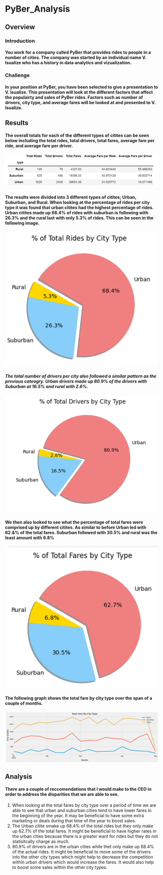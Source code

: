 # PyBer_Analysis
## Overview
### Introduction
#### You work for a company called PyBer that provides rides to people in a number of cities. The company was started by an individual name V. Isualize who has a history in data analytics and vizualization. 
### Challenge
#### In your position at PyBer, you have been selected to give a presentation to V. Isualize. This presentation will look at the different factors that affect the populairty and sales of PyBer rides. Factors such as number of drivers, city type, and average fares will be looked at and presented to V. Isualize. 
## Results
#### The overall totals for each of the different types of citites can be seen below including the total rides, total drivers, total fares, average fare per ride, and average fare per driver.
![overall_totals](https://github.com/allisonorourke-ufGfGy/PyBer_Analysis/blob/main/Images/Overall%20totals.png)
#### The results were divided into 3 different types of citites; Urban, Suburban, and Rural. When looking at the percentage of rides per city type it was found that urban citites had the highest percentage of rides. Urban citites made up 68.4% of rides with suburban is following with 26.3% and the rural last with only 5.3% of rides. This can be seen in the following image.
![rides_per_city](https://github.com/allisonorourke-ufGfGy/PyBer_Analysis/blob/main/Images/percent%20rides%20by%20city.png)
##### The total number of drivers per city also followed a similar pattern as the previous cateogry. Urban drivers made up 80.9% of the drivers with Suburban at 16.5% and rural with 2.6%. 
![drivers_per_city](https://github.com/allisonorourke-ufGfGy/PyBer_Analysis/blob/main/Images/percent%20drivers%20by%20city.png)
#### We then also looked to see what the percentage of total fares were comprised up by different citites. As similar to before Urban led with 62.&% of the total fares. Suburban followed with 30.5% and rural was the least amount with 6.8%
![fares_per_city](https://github.com/allisonorourke-ufGfGy/PyBer_Analysis/blob/main/Images/percent%20of%20total%20fares%20by%20city.png)
#### The following graph shows the total fare by city type over the span of a couple of months. 
![fare over time](https://github.com/allisonorourke-ufGfGy/PyBer_Analysis/blob/main/Images/Challenge%20Graph.png)
## Analysis
#### There are a couple of reccomendations that I would make to the CEO in order to address the disparities that we are able to see. 
1. When looking at the total fares by city type over a period of time we are able to see that urban and suburban cities tend to have lower fares in the beginning of the year. It may be beneficial to have some extra marketing or deals during that time of the year to boost sales. 
2. The Urban citite smake up 68.4% of the total rides but they only make up 62.7% of the total fares. It might be beneficial to have higher rates in the urban cities because there is a greater want for rides but they do not statisitcally charge as much.
3. 80.9% of drivers are in the urban cities while thet only make up 68.4% of the actual rides. It might be beneficial to move some of the drivers into the other city types which might help to decrease the competition within urban drivers which would increase the fares. It would also help to boost some sales within the other city types.
